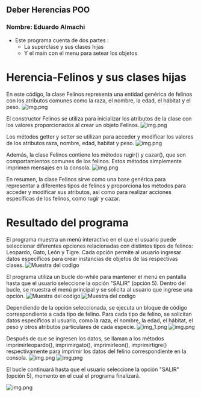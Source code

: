 ## Deber Herencias POO

### Nombre: Eduardo Almachi

- Este programa cuenta de dos partes :
    - La superclase y sus clases hijas
    - Y el main con el menu para setear los objetos

# Herencia-Felinos y sus clases hijas
En este código, la clase Felinos representa una entidad genérica de felinos con los atributos comunes como la raza, el nombre, la edad, el hábitat y el peso.
![img.png](imagenesreadme/14.png)

El constructor Felinos se utiliza para inicializar los atributos de la clase con los valores proporcionados al crear un objeto Felinos.
![img.png](imagenesreadme/img15.png)

Los métodos getter y setter se utilizan para acceder y modificar los valores de los atributos raza, nombre, edad, habitat y peso.
![img.png](imagenesreadme/16.png)

Además, la clase Felinos contiene los métodos rugir() y cazar(), que son comportamientos comunes de los felinos. Estos métodos simplemente imprimen mensajes en la consola.
![img.png](imagenesreadme/17.png)

En resumen, la clase Felinos sirve como una base genérica para representar a diferentes tipos de felinos y proporciona los métodos para acceder y modificar sus atributos, así como para realizar acciones específicas de los felinos, como rugir y cazar.

# Resultado del programa
El programa muestra un menú interactivo en el que el usuario puede seleccionar diferentes opciones relacionadas con distintos tipos de felinos: Leopardo, Gato, León y Tigre. Cada opción permite al usuario ingresar datos específicos para crear instancias de objetos de las respectivas clases.
![Muestra del codigo](imagenesreadme/1.png)

El programa utiliza un bucle do-while para mantener el menú en pantalla hasta que el usuario seleccione la opción "SALIR" (opción 5). Dentro del bucle, se muestra el menú principal y se solicita al usuario que ingrese una opción.
![Muestra del codigo](imagenesreadme/2.png)
![Muestra del codigo](imagenesreadme/3.png)

Dependiendo de la opción seleccionada, se ejecuta un bloque de código correspondiente a cada tipo de felino. Para cada tipo de felino, se solicitan datos específicos al usuario, como la raza, el nombre, la edad, el hábitat, el peso y otros atributos particulares de cada especie.
![img_1.png](imagenesreadme/img_1.png)
![img.png](imagenesreadme/12.png)

Después de que se ingresen los datos, se llaman a los métodos imprimirleopardo(), imprimirgato(), imprimirleon(), imprimirtigre() respectivamente para imprimir los datos del felino correspondiente en la consola.
![img.png](imagenesreadme/6.png)
![img.png](imagenesreadme/123.png)

El bucle continuará hasta que el usuario seleccione la opción "SALIR" (opción 5), momento en el cual el programa finalizará.

![img.png](imagenesreadme/1234.png)